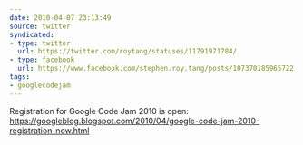 ```yaml
---
date: 2010-04-07 23:13:49
source: twitter
syndicated:
- type: twitter
  url: https://twitter.com/roytang/statuses/11791971784/
- type: facebook
  url: https://www.facebook.com/stephen.roy.tang/posts/107370185965722
tags:
- googlecodejam
---
```


Registration for Google Code Jam 2010 is open: https://googleblog.blogspot.com/2010/04/google-code-jam-2010-registration-now.html